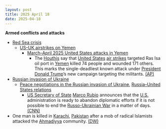 ```yaml
---
layout: post
title: 2025 April 18
date: 2025-04-18
---
```



**Armed conflicts and attacks**

* [Red Sea crisis](https://en.wikipedia.org/wiki/Red_Sea_crisis "Red Sea crisis")
  + [US–UK airstrikes on Yemen](https://en.wikipedia.org/wiki/US%E2%80%93UK_airstrikes_on_Yemen "US–UK airstrikes on Yemen")
    - [March–April 2025 United States attacks in Yemen](https://en.wikipedia.org/wiki/March%E2%80%93April_2025_United_States_attacks_in_Yemen "March–April 2025 United States attacks in Yemen")
      * The [Houthis](https://en.wikipedia.org/wiki/Houthis "Houthis") say that [United States](https://en.wikipedia.org/wiki/US_Air_Force "US Air Force") [air strikes](https://en.wikipedia.org/wiki/Air_strike "Air strike") targeted Ras Isa oil port in [Yemen](https://en.wikipedia.org/wiki/Yemen "Yemen") killed 74 people and wounded 171 others. This marks the single-deadliest known attack under [President](https://en.wikipedia.org/wiki/President_of_the_United_States "President of the United States") [Donald Trump](https://en.wikipedia.org/wiki/Donald_Trump "Donald Trump")’s new campaign targeting the militants. [(AP)](https://apnews.com/article/yemen-us-airstrikes-563f61bbd96e1f2de68373fdf76c8811)
* [Russian invasion of Ukraine](https://en.wikipedia.org/wiki/Russian_invasion_of_Ukraine "Russian invasion of Ukraine")
  + [Peace negotiations in the Russian invasion of Ukraine](https://en.wikipedia.org/wiki/Peace_negotiations_in_the_Russian_invasion_of_Ukraine "Peace negotiations in the Russian invasion of Ukraine"), [Russia–United States relations](https://en.wikipedia.org/wiki/Russia%E2%80%93United_States_relations "Russia–United States relations")
    - [US Secretary of State](https://en.wikipedia.org/wiki/US_Secretary_of_State "US Secretary of State") [Marco Rubio](https://en.wikipedia.org/wiki/Marco_Rubio "Marco Rubio") announces that the [U.S.](https://en.wikipedia.org/wiki/U.S. "U.S.") administration is ready to abandon diplomatic efforts if it is not possible to end the [Russo-Ukrainian War](https://en.wikipedia.org/wiki/Russo-Ukrainian_War "Russo-Ukrainian War") in a matter of days. [(CNN)](https://edition.cnn.com/2025/04/18/europe/rubio-russia-war-in-ukraine-us-talks-intl-hnk/index.html)
* One man is killed in [Karachi](https://en.wikipedia.org/wiki/Karachi "Karachi"), [Pakistan](https://en.wikipedia.org/wiki/Pakistan "Pakistan") after a mob of radical Islamists attacked the [Ahmadiyya](https://en.wikipedia.org/wiki/Ahmadiyya "Ahmadiyya") community. [(DW)](https://www.dw.com/en/pakistan-islamist-mob-beat-ahmadi-man-to-death-in-karachi/a-72284403)
